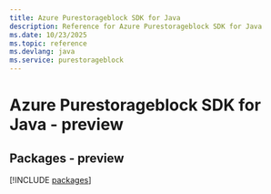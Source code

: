```yaml
---
title: Azure Purestorageblock SDK for Java
description: Reference for Azure Purestorageblock SDK for Java
ms.date: 10/23/2025
ms.topic: reference
ms.devlang: java
ms.service: purestorageblock
---
```

# Azure Purestorageblock SDK for Java - preview
## Packages - preview
[!INCLUDE [packages](purestorageblock-index.md)]